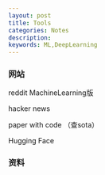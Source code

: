 ```yaml
---
layout: post
title: Tools
categories: Notes
description:
keywords: ML,DeepLearning
---
```




### 网站

reddit MachineLearning版

hacker news

paper with code （查sota）

Hugging Face



### 资料


